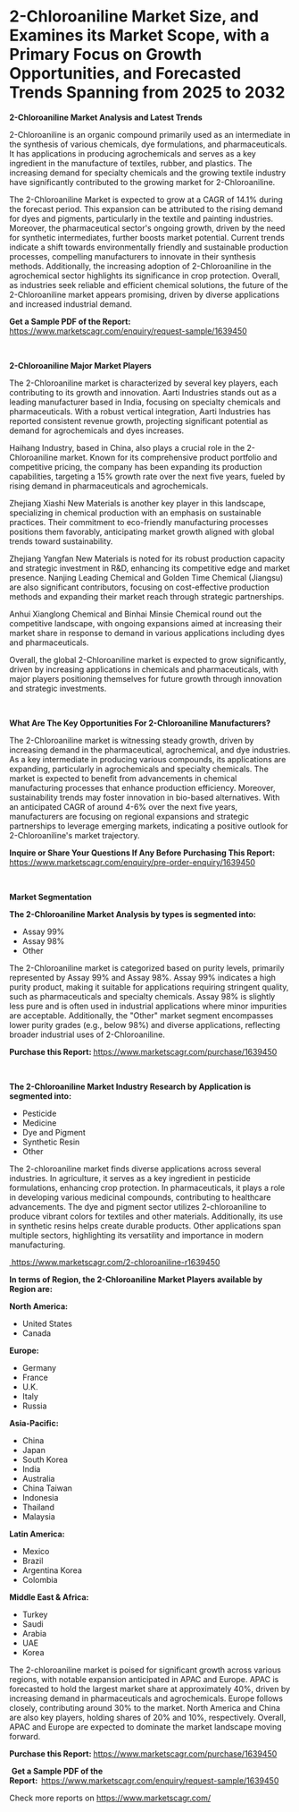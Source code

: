 <p><h1>2-Chloroaniline Market Size, and Examines its Market Scope, with a Primary Focus on Growth Opportunities, and Forecasted Trends Spanning from 2025 to 2032</h1></p><p><strong>2-Chloroaniline Market Analysis and Latest Trends</strong></p>
<p><p>2-Chloroaniline is an organic compound primarily used as an intermediate in the synthesis of various chemicals, dye formulations, and pharmaceuticals. It has applications in producing agrochemicals and serves as a key ingredient in the manufacture of textiles, rubber, and plastics. The increasing demand for specialty chemicals and the growing textile industry have significantly contributed to the growing market for 2-Chloroaniline.</p><p>The 2-Chloroaniline Market is expected to grow at a CAGR of 14.1% during the forecast period. This expansion can be attributed to the rising demand for dyes and pigments, particularly in the textile and painting industries. Moreover, the pharmaceutical sector's ongoing growth, driven by the need for synthetic intermediates, further boosts market potential. Current trends indicate a shift towards environmentally friendly and sustainable production processes, compelling manufacturers to innovate in their synthesis methods. Additionally, the increasing adoption of 2-Chloroaniline in the agrochemical sector highlights its significance in crop protection. Overall, as industries seek reliable and efficient chemical solutions, the future of the 2-Chloroaniline market appears promising, driven by diverse applications and increased industrial demand.</p></p>
<p><strong>Get a Sample PDF of the Report:&nbsp;</strong> <a href="https://www.marketscagr.com/enquiry/request-sample/1639450?utm_campaign=2180&utm_medium=2&utm_source=Github&utm_content=ia&utm_term=01022025&utm_id=2-chloroaniline">https://www.marketscagr.com/enquiry/request-sample/1639450</a></p>
<p>&nbsp;</p>
<p><strong>2-Chloroaniline Major Market Players</strong></p>
<p><p>The 2-Chloroaniline market is characterized by several key players, each contributing to its growth and innovation. Aarti Industries stands out as a leading manufacturer based in India, focusing on specialty chemicals and pharmaceuticals. With a robust vertical integration, Aarti Industries has reported consistent revenue growth, projecting significant potential as demand for agrochemicals and dyes increases.</p><p>Haihang Industry, based in China, also plays a crucial role in the 2-Chloroaniline market. Known for its comprehensive product portfolio and competitive pricing, the company has been expanding its production capabilities, targeting a 15% growth rate over the next five years, fueled by rising demand in pharmaceuticals and agrochemicals.</p><p>Zhejiang Xiashi New Materials is another key player in this landscape, specializing in chemical production with an emphasis on sustainable practices. Their commitment to eco-friendly manufacturing processes positions them favorably, anticipating market growth aligned with global trends toward sustainability.</p><p>Zhejiang Yangfan New Materials is noted for its robust production capacity and strategic investment in R&D, enhancing its competitive edge and market presence. Nanjing Leading Chemical and Golden Time Chemical (Jiangsu) are also significant contributors, focusing on cost-effective production methods and expanding their market reach through strategic partnerships.</p><p>Anhui Xianglong Chemical and Binhai Minsie Chemical round out the competitive landscape, with ongoing expansions aimed at increasing their market share in response to demand in various applications including dyes and pharmaceuticals.</p><p>Overall, the global 2-Chloroaniline market is expected to grow significantly, driven by increasing applications in chemicals and pharmaceuticals, with major players positioning themselves for future growth through innovation and strategic investments.</p></p>
<p>&nbsp;</p>
<p><strong>What Are The Key Opportunities For 2-Chloroaniline Manufacturers?</strong></p>
<p><p>The 2-Chloroaniline market is witnessing steady growth, driven by increasing demand in the pharmaceutical, agrochemical, and dye industries. As a key intermediate in producing various compounds, its applications are expanding, particularly in agrochemicals and specialty chemicals. The market is expected to benefit from advancements in chemical manufacturing processes that enhance production efficiency. Moreover, sustainability trends may foster innovation in bio-based alternatives. With an anticipated CAGR of around 4-6% over the next five years, manufacturers are focusing on regional expansions and strategic partnerships to leverage emerging markets, indicating a positive outlook for 2-Chloroaniline's market trajectory.</p></p>
<p><strong>Inquire or Share Your Questions If Any Before Purchasing This Report:</strong> <a href="https://www.marketscagr.com/enquiry/pre-order-enquiry/1639450?utm_campaign=2180&utm_medium=2&utm_source=Github&utm_content=ia&utm_term=01022025&utm_id=2-chloroaniline">https://www.marketscagr.com/enquiry/pre-order-enquiry/1639450</a></p>
<p>&nbsp;</p>
<p><strong>Market Segmentation</strong></p>
<p><strong>The 2-Chloroaniline Market Analysis by types is segmented into:</strong></p>
<p><ul><li>Assay 99%</li><li>Assay 98%</li><li>Other</li></ul></p>
<p><p>The 2-Chloroaniline market is categorized based on purity levels, primarily represented by Assay 99% and Assay 98%. Assay 99% indicates a high purity product, making it suitable for applications requiring stringent quality, such as pharmaceuticals and specialty chemicals. Assay 98% is slightly less pure and is often used in industrial applications where minor impurities are acceptable. Additionally, the "Other" market segment encompasses lower purity grades (e.g., below 98%) and diverse applications, reflecting broader industrial uses of 2-Chloroaniline.</p></p>
<p><strong>Purchase this Report:&nbsp;</strong><a href="https://www.marketscagr.com/purchase/1639450?utm_campaign=2180&utm_medium=2&utm_source=Github&utm_content=ia&utm_term=01022025&utm_id=2-chloroaniline">https://www.marketscagr.com/purchase/1639450</a></p>
<p>&nbsp;</p>
<p><strong>The 2-Chloroaniline Market Industry Research by Application is segmented into:</strong></p>
<p><ul><li>Pesticide</li><li>Medicine</li><li>Dye and Pigment</li><li>Synthetic Resin</li><li>Other</li></ul></p>
<p><p>The 2-chloroaniline market finds diverse applications across several industries. In agriculture, it serves as a key ingredient in pesticide formulations, enhancing crop protection. In pharmaceuticals, it plays a role in developing various medicinal compounds, contributing to healthcare advancements. The dye and pigment sector utilizes 2-chloroaniline to produce vibrant colors for textiles and other materials. Additionally, its use in synthetic resins helps create durable products. Other applications span multiple sectors, highlighting its versatility and importance in modern manufacturing.</p></p>
<p><a href="https://www.marketscagr.com/2-chloroaniline-r1639450?utm_campaign=2180&utm_medium=2&utm_source=Github&utm_content=ia&utm_term=01022025&utm_id=2-chloroaniline">&nbsp;https://www.marketscagr.com/2-chloroaniline-r1639450</a></p>
<p><strong>In terms of Region, the 2-Chloroaniline Market Players available by Region are:</strong></p>
<p>
    <p> <strong> North America: </strong>
        <ul>
            <li>United States</li>
            <li>Canada</li>
        </ul>
        </p> 
    <p> <strong> Europe: </strong>
        <ul>
            <li>Germany</li>
            <li>France</li>
            <li>U.K.</li>
            <li>Italy</li>
            <li>Russia</li>
        </ul>
        </p> 
    <p> <strong> Asia-Pacific: </strong>
        <ul>
            <li>China</li>
            <li>Japan</li>
            <li>South Korea</li>
            <li>India</li>
            <li>Australia</li>
            <li>China Taiwan</li>
            <li>Indonesia</li>
            <li>Thailand</li>
            <li>Malaysia</li>
        </ul>
        </p> 
    <p> <strong> Latin America: </strong>
        <ul>
            <li>Mexico</li>
            <li>Brazil</li>
            <li>Argentina Korea</li>
            <li>Colombia</li>
        </ul>
        </p> 
    <p> <strong> Middle East & Africa: </strong>
        <ul>
            <li>Turkey</li>
            <li>Saudi</li>
            <li>Arabia</li>
            <li>UAE</li>
            <li>Korea</li>
        </ul>
    </p>
    </p>
<p><p>The 2-chloroaniline market is poised for significant growth across various regions, with notable expansion anticipated in APAC and Europe. APAC is forecasted to hold the largest market share at approximately 40%, driven by increasing demand in pharmaceuticals and agrochemicals. Europe follows closely, contributing around 30% to the market. North America and China are also key players, holding shares of 20% and 10%, respectively. Overall, APAC and Europe are expected to dominate the market landscape moving forward.</p></p>
<p><strong>Purchase this Report: </strong><a href="https://www.marketscagr.com/purchase/1639450?utm_campaign=2180&utm_medium=2&utm_source=Github&utm_content=ia&utm_term=01022025&utm_id=2-chloroaniline">https://www.marketscagr.com/purchase/1639450</a></p>
<p>&nbsp;<strong>Get a Sample PDF of the Report:&nbsp;&nbsp;</strong><a href="https://www.marketscagr.com/enquiry/request-sample/1639450?utm_campaign=2180&utm_medium=2&utm_source=Github&utm_content=ia&utm_term=01022025&utm_id=2-chloroaniline">https://www.marketscagr.com/enquiry/request-sample/1639450</a></p>
<p><strong></strong></p>
<p>Check more reports on <a href="https://www.marketscagr.com/?utm_campaign=2180&utm_medium=2&utm_source=Github&utm_content=ia&utm_term=01022025&utm_id=2-chloroaniline">https://www.marketscagr.com/</a></p>